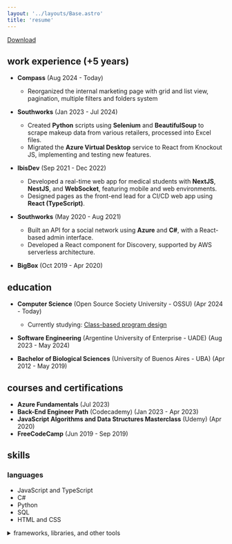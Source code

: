 ```yaml
---
layout: '../layouts/Base.astro'
title: 'resume'
---
```


[Download](/Lucas_E_Ojeda_Resume.pdf)

## work experience (+5 years)

- **Compass** (Aug 2024 - Today)
  - Reorganized the  internal marketing page with grid and list view, pagination, multiple filters and folders system
- **Southworks** (Jan 2023 - Jul 2024)
  - Created **Python** scripts using **Selenium** and **BeautifulSoup** to scrape makeup data from various retailers, processed into Excel files.
  - Migrated the **Azure Virtual Desktop** service to React from Knockout JS, implementing and testing new features.

- **IbisDev** (Sep 2021 - Dec 2022)
  - Developed a real-time web app for medical students with **NextJS**, **NestJS**, and **WebSocket**, featuring mobile and web environments.
  - Designed pages as the front-end lead for a CI/CD web app using **React (TypeScript)**.

- **Southworks** (May 2020 - Aug 2021)
  - Built an API for a social network using **Azure** and **C#**, with a React-based admin interface.
  - Developed a React component for Discovery, supported by AWS serverless architecture.

- **BigBox** (Oct 2019 - Apr 2020)

## education

- **Computer Science** (Open Source Society University - OSSU) (Apr 2024 - Today)
  - Currently studying: [Class-based program design](https://course.ccs.neu.edu/cs2510sp22/index.html)

- **Software Engineering** (Argentine University of Enterprise - UADE) (Aug 2023 - May 2024)

- **Bachelor of Biological Sciences** (University of Buenos Aires - UBA) (Apr 2012 - May 2019)

## courses and certifications

- **Azure Fundamentals** (Jul 2023)
- **Back-End Engineer Path** (Codecademy) (Jan 2023 - Apr 2023)
- **JavaScript Algorithms and Data Structures Masterclass** (Udemy) (Apr 2020)
- **FreeCodeCamp** (Jun 2019 - Sep 2019)

## skills

### languages
- JavaScript and TypeScript
- C#
- Python
- SQL
- HTML and CSS

<details>
  <summary>frameworks, libraries, and other tools</summary>

  - **Used professionally:**
    - React and Vue
    - Redux
    - NestJS
    - Material UI
    - Git
    - Jest (and React Testing Library)
  - **Used in personal projects/courses:**
    - Express
    - PostgreSQL
    - Docker
</details>
